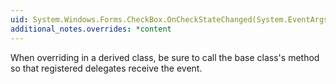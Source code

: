 ```yaml
---
uid: System.Windows.Forms.CheckBox.OnCheckStateChanged(System.EventArgs)
additional_notes.overrides: *content
---
```


<p>When overriding <xref href="System.Windows.Forms.CheckBox.OnCheckStateChanged(System.EventArgs)"></xref> in a derived class, be sure to call the base class's <xref href="System.Windows.Forms.CheckBox.OnCheckStateChanged(System.EventArgs)"></xref> method so that registered delegates receive the event.</p>


